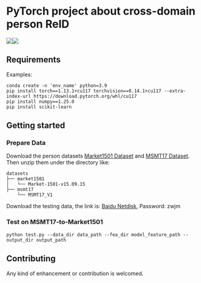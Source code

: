 # PyTorch project about cross-domain person ReID
![](https://img.shields.io/badge/python->=v3.7-blue)![](https://img.shields.io/badge/pytorch->=v1.6-red)

## Requirements
Examples:
```
conda create -n 'env_name' python=3.9
pip install torch==1.13.1+cu117 torchvision==0.14.1+cu117 --extra-index-url https://download.pytorch.org/whl/cu117
pip install numpy==1.25.0
pip install scikit-learn
```

## Getting started
### Prepare Data
Download the person datasets [Market1501 Dataset](http://www.liangzheng.org/Project/project_reid.html) and [MSMT17 Dataset](https://arxiv.org/abs/1711.08565).
Then unzip them under the directory like:
```
datasets
├── market1501
│   └── Market-1501-v15.09.15
├── msmt17
    └── MSMT17_V1
```
Download the testing data, the link is: [Baidu Netdisk](https://pan.baidu.com/s/1XPuK4wfFDGVJ3Jt2fH2d2w?pwd=zwjm ), Password: zwjm

### Test on MSMT17-to-Market1501
```
python test.py --data_dir data_path --fea_dir model_feature_path --output_dir output_path
```

## Contributing
Any kind of enhancement or contribution is welcomed.

